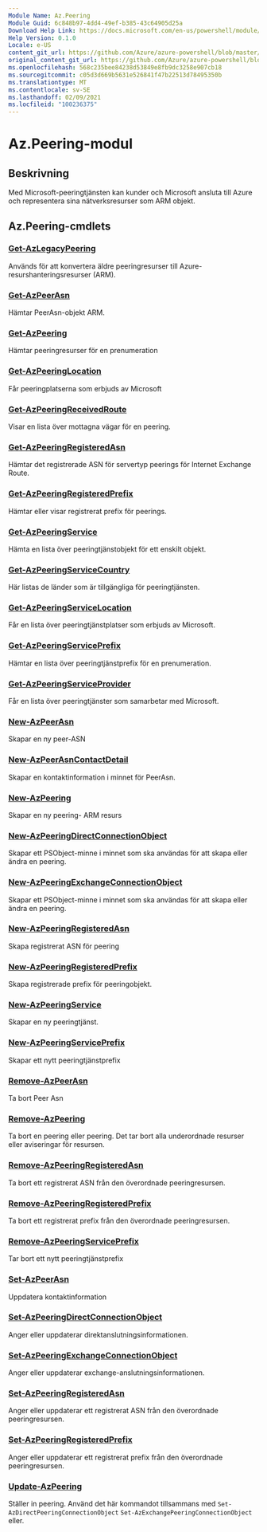 ```yaml
---
Module Name: Az.Peering
Module Guid: 6c848b97-4dd4-49ef-b385-43c64905d25a
Download Help Link: https://docs.microsoft.com/en-us/powershell/module/az.peering.md
Help Version: 0.1.0
Locale: e-US
content_git_url: https://github.com/Azure/azure-powershell/blob/master/src/Peering/Peering/help/Az.Peering.md
original_content_git_url: https://github.com/Azure/azure-powershell/blob/master/src/Peering/Peering/help/Az.Peering.md
ms.openlocfilehash: 568c235bee84238d53849e8fb9dc3258e907cb18
ms.sourcegitcommit: c05d3d669b5631e526841f47b22513d78495350b
ms.translationtype: MT
ms.contentlocale: sv-SE
ms.lasthandoff: 02/09/2021
ms.locfileid: "100236375"
---
```

# Az.Peering-modul
## Beskrivning
Med Microsoft-peeringtjänsten kan kunder och Microsoft ansluta till Azure och representera sina nätverksresurser som ARM objekt.

## Az.Peering-cmdlets
### [Get-AzLegacyPeering](Get-AzLegacyPeering.md)
Används för att konvertera äldre peeringresurser till Azure-resurshanteringsresurser (ARM). 

### [Get-AzPeerAsn](Get-AzPeerAsn.md)
Hämtar PeerAsn-objekt ARM.

### [Get-AzPeering](Get-AzPeering.md)
Hämtar peeringresurser för en prenumeration

### [Get-AzPeeringLocation](Get-AzPeeringLocation.md)
Får peeringplatserna som erbjuds av Microsoft

### [Get-AzPeeringReceivedRoute](Get-AzPeeringReceivedRoute.md)
Visar en lista över mottagna vägar för en peering.

### [Get-AzPeeringRegisteredAsn](Get-AzPeeringRegisteredAsn.md)
Hämtar det registrerade ASN för servertyp peerings för Internet Exchange Route.

### [Get-AzPeeringRegisteredPrefix](Get-AzPeeringRegisteredPrefix.md)
Hämtar eller visar registrerat prefix för peerings.

### [Get-AzPeeringService](Get-AzPeeringService.md)
Hämta en lista över peeringtjänstobjekt för ett enskilt objekt.

### [Get-AzPeeringServiceCountry](Get-AzPeeringServiceCountry.md)
Här listas de länder som är tillgängliga för peeringtjänsten.

### [Get-AzPeeringServiceLocation](Get-AzPeeringServiceLocation.md)
Får en lista över peeringtjänstplatser som erbjuds av Microsoft.

### [Get-AzPeeringServicePrefix](Get-AzPeeringServicePrefix.md)
Hämtar en lista över peeringtjänstprefix för en prenumeration.

### [Get-AzPeeringServiceProvider](Get-AzPeeringServiceProvider.md)
Får en lista över peeringtjänster som samarbetar med Microsoft.

### [New-AzPeerAsn](New-AzPeerAsn.md)
Skapar en ny peer-ASN 

### [New-AzPeerAsnContactDetail](New-AzPeerAsnContactDetail.md)
Skapar en kontaktinformation i minnet för PeerAsn. 

### [New-AzPeering](New-AzPeering.md)
Skapar en ny peering- ARM resurs

### [New-AzPeeringDirectConnectionObject](New-AzPeeringDirectConnectionObject.md)
Skapar ett PSObject-minne i minnet som ska användas för att skapa eller ändra en peering.

### [New-AzPeeringExchangeConnectionObject](New-AzPeeringExchangeConnectionObject.md)
Skapar ett PSObject-minne i minnet som ska användas för att skapa eller ändra en peering.

### [New-AzPeeringRegisteredAsn](New-AzPeeringRegisteredAsn.md)
Skapa registrerat ASN för peering

### [New-AzPeeringRegisteredPrefix](New-AzPeeringRegisteredPrefix.md)
Skapa registrerade prefix för peeringobjekt.

### [New-AzPeeringService](New-AzPeeringService.md)
Skapar en ny peeringtjänst.

### [New-AzPeeringServicePrefix](New-AzPeeringServicePrefix.md)
Skapar ett nytt peeringtjänstprefix

### [Remove-AzPeerAsn](Remove-AzPeerAsn.md)
Ta bort Peer Asn

### [Remove-AzPeering](Remove-AzPeering.md)
Ta bort en peering eller peering. Det tar bort alla underordnade resurser eller aviseringar för resursen.

### [Remove-AzPeeringRegisteredAsn](Remove-AzPeeringRegisteredAsn.md)
Ta bort ett registrerat ASN från den överordnade peeringresursen.

### [Remove-AzPeeringRegisteredPrefix](Remove-AzPeeringRegisteredPrefix.md)
Ta bort ett registrerat prefix från den överordnade peeringresursen.

### [Remove-AzPeeringServicePrefix](Remove-AzPeeringServicePrefix.md)
Tar bort ett nytt peeringtjänstprefix

### [Set-AzPeerAsn](Set-AzPeerAsn.md)
Uppdatera kontaktinformation

### [Set-AzPeeringDirectConnectionObject](Set-AzPeeringDirectConnectionObject.md)
Anger eller uppdaterar direktanslutningsinformationen. 

### [Set-AzPeeringExchangeConnectionObject](Set-AzPeeringExchangeConnectionObject.md)
Anger eller uppdaterar exchange-anslutningsinformationen. 

### [Set-AzPeeringRegisteredAsn](Set-AzPeeringRegisteredAsn.md)
Anger eller uppdaterar ett registrerat ASN från den överordnade peeringresursen.

### [Set-AzPeeringRegisteredPrefix](Set-AzPeeringRegisteredPrefix.md)
Anger eller uppdaterar ett registrerat prefix från den överordnade peeringresursen.

### [Update-AzPeering](Update-AzPeering.md)
Ställer in peering. Använd det här kommandot tillsammans med `Set-AzDirectPeeringConnectionObject` `Set-AzExchangePeeringConnectionObject` eller.

